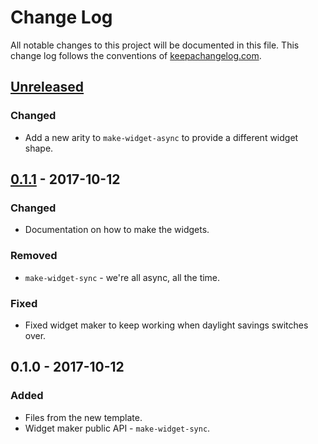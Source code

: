 # Change Log
All notable changes to this project will be documented in this file. This change log follows the conventions of [keepachangelog.com](http://keepachangelog.com/).

## [Unreleased]
### Changed
- Add a new arity to `make-widget-async` to provide a different widget shape.

## [0.1.1] - 2017-10-12
### Changed
- Documentation on how to make the widgets.

### Removed
- `make-widget-sync` - we're all async, all the time.

### Fixed
- Fixed widget maker to keep working when daylight savings switches over.

## 0.1.0 - 2017-10-12
### Added
- Files from the new template.
- Widget maker public API - `make-widget-sync`.

[Unreleased]: https://github.com/your-name/nets/compare/0.1.1...HEAD
[0.1.1]: https://github.com/your-name/nets/compare/0.1.0...0.1.1
